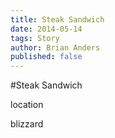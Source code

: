 ```yaml
---
title: Steak Sandwich
date: 2014-05-14
tags: Story
author: Brian Anders
published: false
---
```


#Steak Sandwich

location

blizzard



